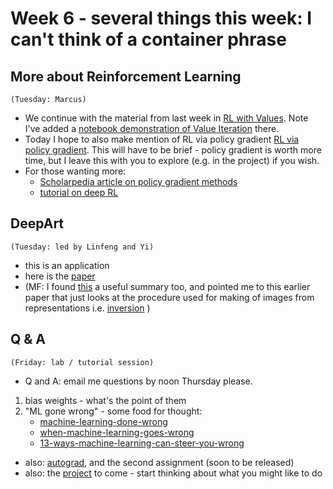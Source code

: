 # Week 6 - several things this week: I can't think of a container phrase


## More about Reinforcement Learning
`(Tuesday: Marcus)`
* We continue with the material from last week in [RL with Values](https://github.com/garibaldu/comp421/blob/master/week5/lecture_RL_via_Values.pdf). Note I've added a [notebook demonstration of Value Iteration](https://github.com/garibaldu/comp421/blob/master/notebooks/demo_value_iteration.ipynb) there.
* Today I hope to also make mention of RL via policy gradient [RL via policy gradient](https://github.com/garibaldu/comp421/blob/master/week6/lecture_RL_via_policy_gradient.pdf). This will have to be brief - policy gradient is worth more time, but I leave this with you to explore (e.g. in the project) if you wish.
* For those wanting more: 
   * [Scholarpedia article on policy gradient methods](http://www.scholarpedia.org/article/Policy_gradient_methods)
   * [tutorial on deep RL](https://gym.openai.com/docs/rl)

## DeepArt
`(Tuesday: led by Linfeng and Yi)`
* this is an application
* here is the [paper](https://arxiv.org/pdf/1508.06576v2.pdf)
* (MF: I found [this](https://www.robots.ox.ac.uk/~vgg/rg/slides/weidi_rg.pdf) a useful summary too, and pointed me to this earlier paper that just looks at the procedure used for making of images from representations i.e. [inversion](http://arxiv.org/pdf/1412.0035v1.pdf) )

## Q & A
`(Friday: lab / tutorial session)`
* Q and A: email me questions by noon Thursday please.

1. bias weights - what's the point of them
1. "ML gone wrong" - some food for thought:
   * [machine-learning-done-wrong](http://ml.posthaven.com/machine-learning-done-wrong)
   * [when-machine-learning-goes-wrong](http://lemoxo.com/when-machine-learning-goes-wrong/)
   * [13-ways-machine-learning-can-steer-you-wrong](http://www.informationweek.com/software/productivity-collaboration-apps/13-ways-machine-learning-can-steer-you-wrong/)

* also: [autograd](https://github.com/HIPS/autograd), and the second assignment (soon to be released)
* also: the [project](https://github.com/garibaldu/comp421/blob/master/Assignments/Project.md) to come - start thinking about what you might like to do


